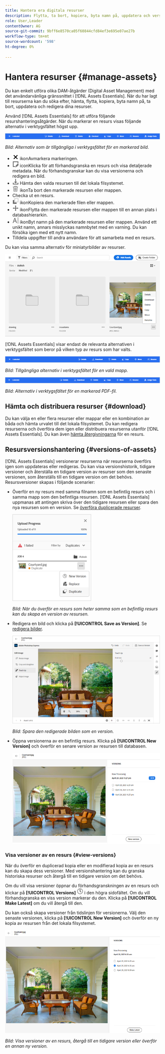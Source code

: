 ```yaml
---
title: Hantera era digitala resurser
description: Flytta, ta bort, kopiera, byta namn på, uppdatera och version av dina resurser i [!DNL Assets Essentials].
role: User,Leader
contentOwner: AG
source-git-commit: 9bff6e8570ca05f60844cfd84ef3e695e07ae27b
workflow-type: tm+mt
source-wordcount: '598'
ht-degree: 0%

---
```



# Hantera resurser {#manage-assets}

Du kan enkelt utföra olika DAM-åtgärder (Digital Asset Management) med det användarvänliga gränssnittet i [!DNL Assets Essentials]. När du har lagt till resurserna kan du söka efter, hämta, flytta, kopiera, byta namn på, ta bort, uppdatera och redigera dina resurser.

Använd [!DNL Assets Essentials] för att utföra följande resurshanteringsåtgärder. När du markerar en resurs visas följande alternativ i verktygsfältet högst upp.

![Alternativ i verktygsfältet när du väljer en resurs](assets/toolbar-image-selected.png)

*Bild: Alternativ som är tillgängliga i verktygsfältet för en markerad bild.*

* ![avmarkera ](assets/do-not-localize/close-icon.png) ikonAvmarkera markeringen.
* ![details ](assets/do-not-localize/edit-in-icon.png) iconKlicka för att förhandsgranska en resurs och visa detaljerade metadata. När du förhandsgranskar kan du visa versionerna och redigera en bild.
* ![hämtningsikon](assets/do-not-localize/download-icon.png) Hämta den valda resursen till det lokala filsystemet.
* ![ta bort ](assets/do-not-localize/delete-icon.png) ikonTa bort den markerade resursen eller mappen.
* Checka ut en resurs. <!-- ![checkout icon](assets/do-not-localize/checkout-icon.png) -->
* ![kopiera ](assets/do-not-localize/copy-icon.png) ikonKopiera den markerade filen eller mappen.
* ![flytta ](assets/do-not-localize/move-icon.png) ikonFlytta den markerade resursen eller mappen till en annan plats i databashierarkin.
* ![Byt namn på ](assets/do-not-localize/rename-icon.png) ikonByt namn på den markerade resursen eller mappen. Använd ett unikt namn, annars misslyckas namnbytet med en varning. Du kan försöka igen med ett nytt namn.
* Tilldela uppgifter till andra användare för att samarbeta med en resurs. <!-- ![assign task icon](assets/do-not-localize/assign-task-icon.png) -->

Du kan visa samma alternativ för miniatyrbilder av resurser.

![Alternativ på miniatyrbild av resurs för att hantera en resurs](assets/options-on-thumbnail.png)

[!DNL Assets Essentials] visar endast de relevanta alternativen i verktygsfältet som beror på vilken typ av resurs som har valts.

![Alternativ i verktygsfältet när du väljer en resurs](assets/toolbar-folder-selected.png)

*Bild: Tillgängliga alternativ i verktygsfältet för en vald mapp.*

![Alternativ i verktygsfältet när du väljer en resurs](assets/toolbar-pdf-selected.png)

*Bild: Alternativ i verktygsfältet för en markerad PDF-fil.*

## Hämta och distribuera resurser {#download}

Du kan välja en eller flera resurser eller mappar eller en kombination av båda och hämta urvalet till det lokala filsystemet. Du kan redigera resurserna och överföra dem igen eller distribuera resurserna utanför [!DNL Assets Essentials]. Du kan även [hämta återgivningarna](/help/add-delete.md#renditions) för en resurs.

## Resursversionshantering {#versions-of-assets}

<!-- 
TBD: query for engineering: How many versions are maintained. What happens when we reach that limit? Are old versions automatically removed? -->

[!DNL Assets Essentials] versionerar resurserna när resurserna överförs igen som uppdateras eller redigeras. Du kan visa versionshistorik, tidigare versioner och återställa en tidigare version av resurser som den senaste versionen, som återställs till en tidigare version om det behövs. Resursversioner skapas i följande scenarier:

* Överför en ny resurs med samma filnamn som en befintlig resurs och i samma mapp som den befintliga resursen. [!DNL Assets Essentials] uppmanas att antingen skriva över den tidigare resursen eller spara den nya resursen som en version. Se [överföra duplicerade resurser](/help/add-delete.md#resolve-upload-fails).

   ![Skapa versioner vid överföring](assets/uploads-manage-duplicates.png)

   *Bild: När du överför en resurs som heter samma som en befintlig resurs kan du skapa en version av resursen.*

* Redigera en bild och klicka på **[!UICONTROL Save as Version]**. Se [redigera bilder](/help/edit-images.md).

   ![Spara redigerad bild som en version](assets/edit-image2.png)

   *Bild: Spara den redigerade bilden som en version.*

* Öppna versionerna av en befintlig resurs. Klicka på **[!UICONTROL New Version]** och överför en senare version av resursen till databasen.

   ![Alternativ för att överföra en ny version av en resurs från versionshistoriken](assets/view-asset-versions2.png)

### Visa versioner av en resurs {#view-versions}

När du överför en duplicerad kopia eller en modifierad kopia av en resurs kan du skapa dess versioner. Med versionshantering kan du granska historiska resurser och återgå till en tidigare version om det behövs.

Om du vill visa versioner öppnar du förhandsgranskningen av en resurs och klickar på **[!UICONTROL Versions]** ![Versionsikon](assets/do-not-localize/versions-clock-icon.png) i den högra sidofältet. Om du vill förhandsgranska en viss version markerar du den. Klicka på **[!UICONTROL Make Latest]** om du vill återgå till den.

Du kan också skapa versioner från tidslinjen för versionerna. Välj den senaste versionen, klicka på **[!UICONTROL New Version]** och överför en ny kopia av resursen från det lokala filsystemet.

![Visa versioner av en resurs](assets/view-asset-versions1.png)

*Bild: Visa versioner av en resurs, återgå till en tidigare version eller överför en annan ny version.*
